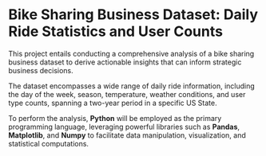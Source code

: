 # Bike Sharing Business Dataset: Daily Ride Statistics and User Counts


This project entails conducting a comprehensive analysis of a bike sharing business dataset to derive actionable insights that can inform strategic business decisions.

The dataset encompasses a wide range of daily ride information, including the day of the week, season, temperature, weather conditions, and user type counts, spanning a two-year period in a specific US State.

To perform the analysis, **Python** will be employed as the primary programming language, leveraging powerful libraries such as **Pandas**, **Matplotlib**, and **Numpy** to facilitate data manipulation, visualization, and statistical computations.

